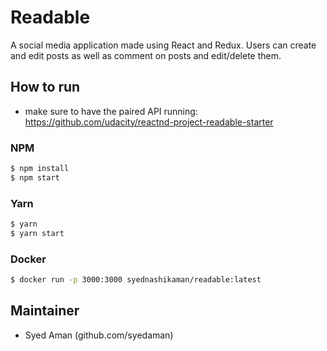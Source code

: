# Readable

A social media application made using React and Redux. Users can create and edit posts as well as comment on posts and edit/delete them.

## How to run

* make sure to have the paired API running: <https://github.com/udacity/reactnd-project-readable-starter>

### NPM

```sh
$ npm install
$ npm start
```

### Yarn

```sh
$ yarn
$ yarn start
```

### Docker

```sh
$ docker run -p 3000:3000 syednashikaman/readable:latest
```

## Maintainer

* Syed Aman (github.com/syedaman)
